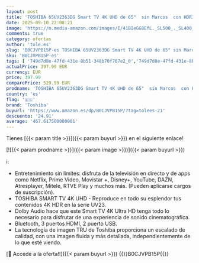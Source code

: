 ```yaml
---
layout: post
title: 'TOSHIBA 65UV2363DG Smart TV 4K UHD de 65"  sin Marcos  con HDR10  Dolby Audio  Compatible con Asistente de Voz Alexa y Google  Bluetooth'
date: 2025-09-10 22:08:21
image: 'https://m.media-amazon.com/images/I/41BIeGG8EfL._SL500_._SL400_.jpg'
comments: true
category: ofertas
author: 'tole.es'
slug: 'B0CJVPB15P-es TOSHIBA 65UV2363DG Smart TV 4K UHD de 65" sin Marcos con...'
sku: 'B0CJVPB15P-es'
tags: [ '749d7d8e-47fd-431e-8b51-348b70f767e2_0','749d7d8e-47fd-431e-8b51-348b70f767e2_401','749d7d8e-47fd-431e-8b51-348b70f767e2_5801','749d7d8e-47fd-431e-8b51-348b70f767e2_9001','749d7d8e-47fd-431e-8b51-348b70f767e2_9301','Arborist Merchandising Root','Electrónica','Gaming TVs','Self Service','Servicios Heavy and Bulky','Special Features Stores','TV 48" - 65"','TV, vídeo y home cinema','TVs 60"-69"','Televisores','Toshiba','alexa','toshiba','🇪🇸', ]
actualPrice: 397.99 EUR
currency: EUR
price: 397.99
comparePrice: 529.99 EUR
prodname: 'TOSHIBA 65UV2363DG Smart TV 4K UHD de 65"  sin Marcos  con HDR10  Dolby Audio  Compatible con Asistente de Voz Alexa y Google  Bluetooth'
country: 'es'
flag: '🇪🇸'
brand: 'Toshiba'
buyurl: 'https://www.amazon.es/dp/B0CJVPB15P/?tag=tolees-21'
descuento: '24.91'
average: '467.617500000001'
---
```


Tienes [{{< param title >}}]({{< param buyurl >}}) en el siguiente enlace!

[![{{< param prodname >}}]({{< param image >}})]({{< param buyurl >}})

ℹ️:

- Entretenimiento sin límites: disfruta de la televisión en directo y de apps como Netflix, Prime Video, Movistar +, Disney+, YouTube, DAZN, Atresplayer, Mitele, RTVE Play y muchos más. (Pueden aplicarse cargos de suscripción).
- TOSHIBA SMART TV 4K UHD - Reproduce en todo su esplendor tus contenidos 4K HDR en la serie UV23.
- Dolby Audio hace que este Smart TV 4K Ultra HD tenga todo lo necesario para disfrutar de una experiencia de sonido cinematográfica.
- Bluetooth, 3 puertos HDMI, 2 puerto USB.
- La tecnología de imagen TRU de Toshiba proporciona un escalado de calidad, con una imagen fluida y más detallada, independientemente de lo que esté viendo.

[🛒 Accede a la oferta!!]({{< param buyurl >}})
{{<world>}}B0CJVPB15P{{</world>}}
